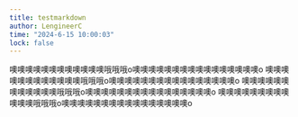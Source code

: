 ```yaml
---
title: testmarkdown
author: LengineerC
time: "2024-6-15 10:00:03"
lock: false
---
```


噢噢噢噢噢噢噢噢噢噢噢噢哦哦哦o噢噢噢噢噢噢噢噢噢噢噢噢噢噢噢噢o
噢噢噢噢噢噢噢噢噢噢噢噢哦哦哦o噢噢噢噢噢噢噢噢噢噢噢噢噢噢噢噢o
噢噢噢噢噢噢噢噢噢噢噢噢哦哦哦o噢噢噢噢噢噢噢噢噢噢噢噢噢噢噢噢o
噢噢噢噢噢噢噢噢噢噢噢噢哦哦哦o噢噢噢噢噢噢噢噢噢噢噢噢噢噢噢噢o